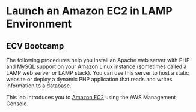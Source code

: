 # Launch an Amazon EC2 in LAMP Environment
## ECV Bootcamp

The following procedures help you install an Apache web server with PHP and MySQL support on your Amazon Linux instance (sometimes called a LAMP web server or LAMP stack). You can use this server to host a static website or deploy a dynamic PHP application that reads and writes information to a database.

This lab introduces you to [Amazon EC2](https://aws.amazon.com/tw/ec2/) using the AWS Management Console.

